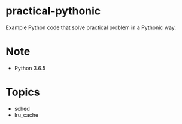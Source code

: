 # practical-pythonic
Example Python code that solve practical problem in a Pythonic way.
# Note
- Python 3.6.5
# Topics
- sched
- lru_cache
